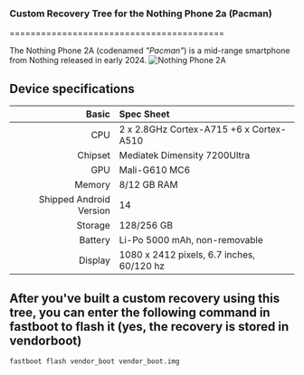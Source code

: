 ### Custom Recovery Tree for the Nothing Phone 2a (Pacman)

=========================================

The Nothing Phone 2A (codenamed _"Pacman"_) is a mid-range smartphone from Nothing released in early 2024.
![Nothing Phone 2A](https://nothing.tech/cdn/shop/products/black-1.png?v=1709369796)

## Device specifications

Basic   | Spec Sheet
-------:|:-------------------------
CPU     | 2 x 2.8GHz Cortex-A715 +6 x Cortex-A510
Chipset | Mediatek Dimensity 7200Ultra
GPU     | Mali-G610 MC6
Memory  | 8/12 GB RAM
Shipped Android Version | 14
Storage | 128/256 GB
Battery | Li-Po 5000 mAh, non-removable
Display | 1080 x 2412 pixels, 6.7 inches, 60/120 hz

## After you've built a custom recovery using this tree, you can enter the following command in fastboot to flash it (yes, the recovery is stored in vendorboot)

```
fastboot flash vendor_boot vendor_boot.img
```
